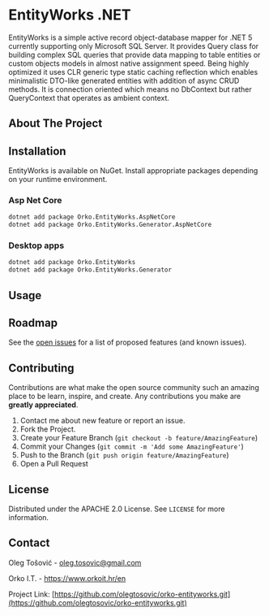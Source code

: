 
<!-- PROJECT TITLE AND BASIC DESCRIPTION -->
# EntityWorks .NET

EntityWorks is a simple active record object-database mapper for .NET 5 currently supporting only Microsoft SQL Server. It provides Query class for building complex SQL queries that provide data mapping to table entities or custom objects models in almost native assignment speed. Being highly optimized it uses CLR generic type static caching reflection which enables minimalistic DTO-like generated entities with addition of async CRUD methods. It is connection oriented which means no DbContext but rather QueryContext that operates as ambient context.

<!-- ABOUT THE PROJECT -->
## About The Project

<!-- INSTALATION -->
## Installation

EntityWorks is available on NuGet. Install appropriate packages depending on your runtime environment.

### Asp Net Core

  ```sh
  dotnet add package Orko.EntityWorks.AspNetCore
  dotnet add package Orko.EntityWorks.Generator.AspNetCore
  ```
  
### Desktop apps

  ```sh
  dotnet add package Orko.EntityWorks
  dotnet add package Orko.EntityWorks.Generator
  ```
  
<!-- USAGE -->
## Usage

<!-- ROADMAP -->
## Roadmap

See the [open issues](https://github.com/othneildrew/Best-README-Template/issues) for a list of proposed features (and known issues).

<!-- CONTRIBUTING -->
## Contributing

Contributions are what make the open source community such an amazing place to be learn, inspire, and create. Any contributions you make are **greatly appreciated**.

1. Contact me about new feature or report an issue.
2. Fork the Project.
3. Create your Feature Branch (`git checkout -b feature/AmazingFeature`)
4. Commit your Changes (`git commit -m 'Add some AmazingFeature'`)
5. Push to the Branch (`git push origin feature/AmazingFeature`)
6. Open a Pull Request

<!-- LICENSE -->
## License

Distributed under the APACHE 2.0 License. See `LICENSE` for more information.

<!-- CONTACT -->
## Contact

Oleg Tošović - oleg.tosovic@gmail.com

Orko I.T. - https://www.orkoit.hr/en

Project Link: [https://github.com/olegtosovic/orko-entityworks.git](https://github.com/olegtosovic/orko-entityworks.git)


